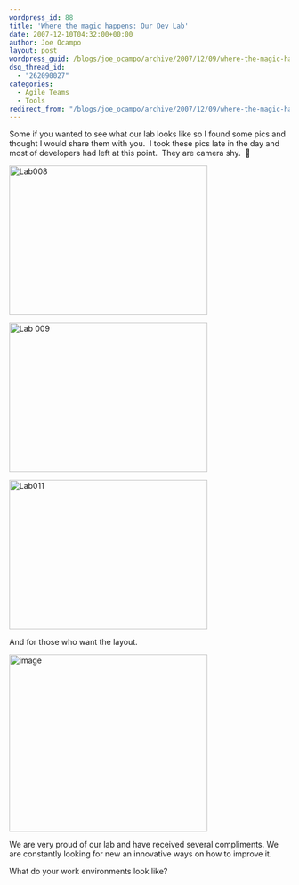 ```yaml
---
wordpress_id: 88
title: 'Where the magic happens: Our Dev Lab'
date: 2007-12-10T04:32:00+00:00
author: Joe Ocampo
layout: post
wordpress_guid: /blogs/joe_ocampo/archive/2007/12/09/where-the-magic-happens-our-dev-lap.aspx
dsq_thread_id:
  - "262090027"
categories:
  - Agile Teams
  - Tools
redirect_from: "/blogs/joe_ocampo/archive/2007/12/09/where-the-magic-happens-our-dev-lap.aspx/"
---
```

Some if you wanted to see what our lab looks like so I found some pics and thought I would share them with you.&nbsp; I took these pics late in the day and most of developers had left at this point.&nbsp; They are camera shy.&nbsp; 🙂

[<img src="https://lostechies.com/content/joeocampo/uploads/2011/03WherethemagichappensOurDevLap_149AF/Lab008_thumb.jpg" style="border: 0px none" alt="Lab008" border="0" height="268" width="356" />](https://lostechies.com/content/joeocampo/uploads/2011/03WherethemagichappensOurDevLap_149AF/Lab008.jpg) 

[<img src="https://lostechies.com/content/joeocampo/uploads/2011/03WherethemagichappensOurDevLap_149AF/Lab%20009_thumb.jpg" style="border: 0px none" alt="Lab 009" border="0" height="268" width="356" />](https://lostechies.com/content/joeocampo/uploads/2011/03WherethemagichappensOurDevLap_149AF/Lab%20009.jpg) 

[<img src="https://lostechies.com/content/joeocampo/uploads/2011/03WherethemagichappensOurDevLap_149AF/Lab011_thumb.jpg" style="border: 0px none" alt="Lab011" border="0" height="268" width="356" />](https://lostechies.com/content/joeocampo/uploads/2011/03WherethemagichappensOurDevLap_149AF/Lab011.jpg) 

And for those who want the layout.

[<img src="https://lostechies.com/content/joeocampo/uploads/2011/03WherethemagichappensOurDevLap_149AF/image_thumb.png" style="border: 0px none" alt="image" border="0" height="318" width="356" />](https://lostechies.com/content/joeocampo/uploads/2011/03WherethemagichappensOurDevLap_149AF/image_2.png) 

We are very proud of our lab and have received several compliments. We are constantly looking for new an innovative ways on how to improve it.&nbsp; 

What do your work environments look like?